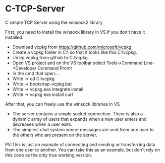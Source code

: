 # C-TCP-Server
C simple TCP Server using the winsock2 library

First, you need to install the winsock library in VS if you don't have it installed.

- Download vcpkg from https://github.com/microsoft/vcpkg
- Create a vcpkg folder in C:\ so that it looks like this C:\vcpkg. 
- Unzip vcpkg from github to C:\vcpkg.
- Open VS project and on the VS toolbar select Tools->Command Line->Developer Command Promt
- In the cmd that open....
- Write -> cd C:\vcpkg
- Write -> bootstrap-vcpkg.bat
- Write -> vcpkg.exe integrate install
- Write -> vcpkg.exe install curl

After that, you can freely use the winsock libraries in VS


* The server contains a simple socket connection. There is also a dynamic array of users that expands when a new user enters and decreases when a user exits.
* The simplest chat system where messages are sent from one user to the others who are present on the server.


PS:This is just an example of connecting and sending or transferring data from one user to another. You can take this as an example, but don't rely on this code as the only true working version.
